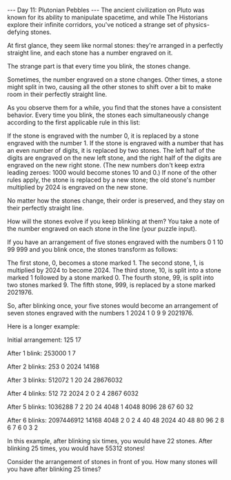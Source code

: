 
--- Day 11: Plutonian Pebbles ---
The ancient civilization on Pluto was known for its ability to manipulate spacetime, and while The Historians explore their infinite corridors, you've noticed a strange set of physics-defying stones.


At first glance, they seem like normal stones: they're arranged in a perfectly straight line, and each stone has a number engraved on it.


The strange part is that every time you blink, the stones change.


Sometimes, the number engraved on a stone changes. Other times, a stone might split in two, causing all the other stones to shift over a bit to make room in their perfectly straight line.


As you observe them for a while, you find that the stones have a consistent behavior. Every time you blink, the stones each simultaneously change according to the first applicable rule in this list:



If the stone is engraved with the number 0, it is replaced by a stone engraved with the number 1.
If the stone is engraved with a number that has an even number of digits, it is replaced by two stones. The left half of the digits are engraved on the new left stone, and the right half of the digits are engraved on the new right stone. (The new numbers don't keep extra leading zeroes: 1000 would become stones 10 and 0.)
If none of the other rules apply, the stone is replaced by a new stone; the old stone's number multiplied by 2024 is engraved on the new stone.



No matter how the stones change, their order is preserved, and they stay on their perfectly straight line.


How will the stones evolve if you keep blinking at them? You take a note of the number engraved on each stone in the line (your puzzle input).


If you have an arrangement of five stones engraved with the numbers 0 1 10 99 999 and you blink once, the stones transform as follows:



The first stone, 0, becomes a stone marked 1.
The second stone, 1, is multiplied by 2024 to become 2024.
The third stone, 10, is split into a stone marked 1 followed by a stone marked 0.
The fourth stone, 99, is split into two stones marked 9.
The fifth stone, 999, is replaced by a stone marked 2021976.



So, after blinking once, your five stones would become an arrangement of seven stones engraved with the numbers 1 2024 1 0 9 9 2021976.


Here is a longer example:


Initial arrangement:
125 17

After 1 blink:
253000 1 7

After 2 blinks:
253 0 2024 14168

After 3 blinks:
512072 1 20 24 28676032

After 4 blinks:
512 72 2024 2 0 2 4 2867 6032

After 5 blinks:
1036288 7 2 20 24 4048 1 4048 8096 28 67 60 32

After 6 blinks:
2097446912 14168 4048 2 0 2 4 40 48 2024 40 48 80 96 2 8 6 7 6 0 3 2



In this example, after blinking six times, you would have 22 stones. After blinking 25 times, you would have 55312 stones!


Consider the arrangement of stones in front of you. How many stones will you have after blinking 25 times?

